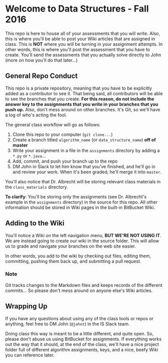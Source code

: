 # Welcome to Data Structures - Fall 2016

This repo is here to house all of your assessments that you will write. Also, this is where you'll be able to post your Wiki articles that are assigned in class. This is **NOT** where you will be turning in your assignment attempts. In other words, this is where you'll post the assessment that you have to create. You'll send the assessments that you actually solve directly to John (more on how you'll do that later...) 

## General Repo Conduct

This repo is a private repository, meaning that you have to be explicitly added as a contributor to see it. That being said, all contributors will be able to see the branches that you create. **For this reason, do not include the answer key to the assignments that you write in your branches that you push up.** Also, don't mess around on other branches. It's Git, so we'll have a log of who's acting the fool. 

The general class workflow will go as follows: 

1. Clone this repo to your computer (`git clone...`)
2. Create a branch titled `algorithm_name` (or `data_structure_name`) **off of master**
3. Write your assignment in a file in the `assignments` directory by adding a `*.py` or `*.java`... 
4. Add, commit, and push your branch up to the repo
5. DM John in Slack to let him know that you've finished, and he'll go in and review your work. When it's been graded, he'll merge it into `master`. 

You'll also notice that Dr. Albrecht will be storing relevant class materials in the `class_materials` directory. 

**To clarify**: You'll be storing only the assignments (see Dr. Albrecht's example in the `assignments` directory) in the source for this repo. All other information should be stored in Wiki pages in the built-in BitBucket Wiki. 

## Adding to the Wiki

You'll notice a Wiki on the left navigation menu, **BUT WE'RE NOT USING IT**. We are instead going to create our wiki in the source folder.  This will allow us to grade and navigate your branches on the web site easier.

In other words, you add to the wiki by checking out files, editing them, committing, pushing them back up, and submitting a pull request.


### Note

Git tracks changes to the Markdown files and keeps records of the different commits... So please don't mess around on anyone else's Wiki articles. 

## Wrapping Up

If you have any questions about using any of the class tools or repos or anything, feel free to DM John (`@johnt`) in the IS Slack team. 

Doing class this way is meant to be a little different, and quite open. So, please don't abuse us using BitBucket for assignments. If everything works out the way that it should, at the end of the class, we'll have a nice project folder full of different algorithm assignments, keys, and a nice, beefy Wiki you can reference later.